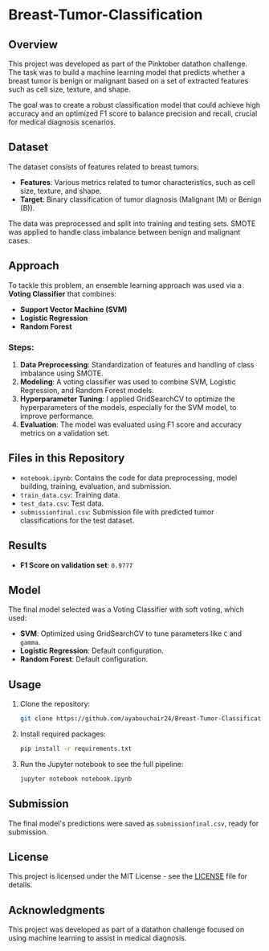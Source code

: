 # Breast-Tumor-Classification

## Overview
This project was developed as part of the Pinktober datathon challenge. The task was to build a machine learning model that predicts whether a breast tumor is benign or malignant based on a set of extracted features such as cell size, texture, and shape.

The goal was to create a robust classification model that could achieve high accuracy and an optimized F1 score to balance precision and recall, crucial for medical diagnosis scenarios.

## Dataset
The dataset consists of features related to breast tumors:
- **Features**: Various metrics related to tumor characteristics, such as cell size, texture, and shape.
- **Target**: Binary classification of tumor diagnosis (Malignant (M) or Benign (B)).

The data was preprocessed and split into training and testing sets. SMOTE was applied to handle class imbalance between benign and malignant cases.

## Approach
To tackle this problem, an ensemble learning approach was used via a **Voting Classifier** that combines:
- **Support Vector Machine (SVM)**
- **Logistic Regression**
- **Random Forest**

### Steps:
1. **Data Preprocessing**: Standardization of features and handling of class imbalance using SMOTE.
2. **Modeling**: A voting classifier was used to combine SVM, Logistic Regression, and Random Forest models.
3. **Hyperparameter Tuning**: I applied GridSearchCV to optimize the hyperparameters of the models, especially for the SVM model, to improve performance.
4. **Evaluation**: The model was evaluated using F1 score and accuracy metrics on a validation set.

## Files in this Repository
- `notebook.ipynb`: Contains the code for data preprocessing, model building, training, evaluation, and submission.
- `train_data.csv`: Training data.
- `test_data.csv`: Test data.
- `submissionfinal.csv`: Submission file with predicted tumor classifications for the test dataset.

## Results
- **F1 Score on validation set**: `0.9777`

## Model
The final model selected was a Voting Classifier with soft voting, which used:
- **SVM**: Optimized using GridSearchCV to tune parameters like `C` and `gamma`.
- **Logistic Regression**: Default configuration.
- **Random Forest**: Default configuration.

## Usage
1. Clone the repository:
    ```bash
    git clone https://github.com/ayabouchair24/Breast-Tumor-Classification.git
    ```
2. Install required packages:
    ```bash
    pip install -r requirements.txt
    ```
3. Run the Jupyter notebook to see the full pipeline:
    ```bash
    jupyter notebook notebook.ipynb
    ```

## Submission
The final model's predictions were saved as `submissionfinal.csv`, ready for submission.

## License
This project is licensed under the MIT License - see the [LICENSE](LICENSE) file for details.

## Acknowledgments
This project was developed as part of a datathon challenge focused on using machine learning to assist in medical diagnosis.
